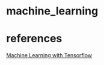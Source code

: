 # machine_learning


# references
[Machine Learning with Tensorflow](https://github.com/BinRoot/TensorFlow-Book/blob/master/ch09_cnn/Concept03_cnn.ipynb)